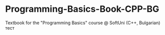 # Programming-Basics-Book-CPP-BG
Textbook for the "Programming Basics" course @ SoftUni (C++, Bulgarian)
тест
